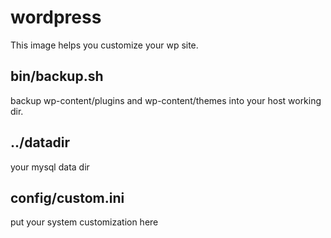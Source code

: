# wordpress
This image helps you customize your wp site.

## bin/backup.sh
backup wp-content/plugins and wp-content/themes into your host working dir.

## ../datadir
your mysql data dir

## config/custom.ini
put your system customization here

